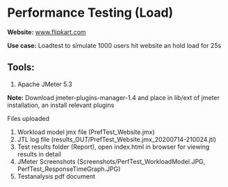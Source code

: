 # Performance Testing (Load)

**Website:** www.flipkart.com

**Use case:** Loadtest to simulate 1000 users hit website an hold load for 25s 

## Tools:
1. Apache JMeter 5.3

**Note:** Download jmeter-plugins-manager-1.4 and place in lib/ext of jmeter installation, an install relevant plugins

Files uploaded
1. Workload model jmx file (PrefTest_Website.jmx)
2. JTL log file (results_OUT/PrefTest_Website.jmx_20200714-210024.jtl)
3. Test results folder (Report), open index.html in browser for viewing results in detail
4. JMeter Screenshots (Screenshots/PerfTest_WorkloadModel.JPG, PerfTest_ResponseTimeGraph.JPG)
5. Testanalysis pdf document
